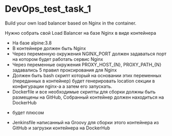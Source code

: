 # DevOps_test_task_1
Build your own load balancer based on Nginx in the container.

Нужно собрать свой Load Balancer на базе Nginx в виде контейнера
- На базе alpine:3.8
- В контейнере должен быть Nginx
- Через переменную окружения NGINX_PORT должен задаваться порт на котором будет работать сервис Nginx
- Через переменные окружения PROXY_HOST_{N}, PROXY_PATH_{N} задавались 5 правил проксирования для Nginx
- Должен быть bash скрипт который на основании этих переменных (переданных в контейнер) будет генерировать location секции в конфигурации nginx-а а затем его запускать.
- Dockerfile и все необходимые скрипты для сборки должны быть размещены на GitHub, Собранный контейнер должен находиться на DockerHub

+ будет плюсом
- Jenkinsfile написанный на Groovy для сборки этого контейнера из GitHub и загрузки контейнера на DockerHub
